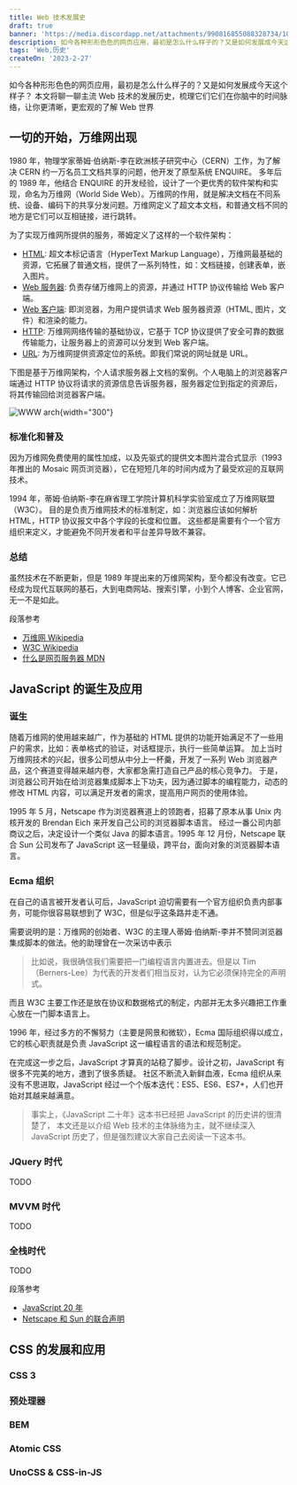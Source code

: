 ```yaml
---
title: Web 技术发展史
draft: true
banner: 'https://media.discordapp.net/attachments/990816855088328734/1079639459999526972/Stedy_drone_top_down_view_of_tropical_beach_7147d58d-3b37-4c49-95d1-9152ac5ff02b.png'
description: 如今各种形形色色的网页应用，最初是怎么什么样子的？又是如何发展成今天这个样子？本文将聊一聊主流 Web 技术的发展历史，梳理它们它们在你脑中的时间脉络，让你更清晰，更宏观的了解 Web 世界
tags: 'Web,历史'
createOn: '2023-2-27'
---
```


如今各种形形色色的网页应用，最初是怎么什么样子的？又是如何发展成今天这个样子？
本文将聊一聊主流 Web 技术的发展历史，梳理它们它们在你脑中的时间脉络，让你更清晰，更宏观的了解 Web 世界

## 一切的开始，万维网出现

1980 年，物理学家蒂姆·伯纳斯-李在欧洲核子研究中心（CERN）工作，为了解决 CERN 约一万名员工文档共享的问题，他开发了原型系统 ENQUIRE。
多年后的 1989 年，他结合 ENQUIRE 的开发经验，设计了一个更优秀的软件架构和实现，命名为万维网（World Side Web）。万维网的作用，就是解决文档在不同系统、设备、编码下的共享分发问题。万维网定义了超文本文档，和普通文档不同的地方是它们可以互相链接，进行跳转。

为了实现万维网所提供的服务，蒂姆定义了这样的一个软件架构：

- [HTML](https://zh.wikipedia.org/zh-hans/HTML): 超文本标记语言（HyperText Markup Language），万维网最基础的资源，它拓展了普通文档，提供了一系列特性，如：文档链接，创建表单，嵌入图片。
- [Web 服务器](https://developer.mozilla.org/zh-CN/docs/Learn/Common_questions/Web_mechanics/What_is_a_web_server):
  负责存储万维网上的资源，并通过 HTTP 协议传输给 Web 客户端。
- [Web 客户端](https://zh.wikipedia.org/wiki/网页浏览器):
  即浏览器，为用户提供请求 Web 服务器资源（HTML, 图片，文件）和渲染的能力。
- [HTTP](https://zh.wikipedia.org/zh-hans/HTTP):
  万维网网络传输的基础协议，它基于 TCP 协议提供了安全可靠的数据传输能力，让服务器上的资源可以分发到 Web 客户端。
- [URL](https://zh.wikipedia.org/zh-hans/URL):
  为万维网提供资源定位的系统。即我们常说的网址就是 URL。

下图是基于万维网架构，个人请求服务器上文档的案例。个人电脑上的浏览器客户端通过 HTTP 协议将请求的资源信息告诉服务器，服务器定位到指定的资源后，将其传输回给浏览器客户端。

![WWW arch](/www-arch.png){width="300"}

### 标准化和普及

因为万维网免费使用的属性加成，以及先驱式的提供文本图片混合式显示（1993 年推出的 Mosaic 网页浏览器），它在短短几年的时间内成为了最受欢迎的互联网技术。

1994 年，蒂姆·伯纳斯-李在麻省理工学院计算机科学实验室成立了万维网联盟（W3C）。
目的是负责万维网技术的标准制定，如：浏览器应该如何解析 HTML，HTTP 协议报文中各个字段的长度和位置。
这些都是需要有个一个官方组织来定义，才能避免不同开发者和平台差异导致不兼容。

### 总结
虽然技术在不断更新，但是 1989 年提出来的万维网架构，至今都没有改变。它已经成为现代互联网的基石，大到电商网站、搜索引擎，小到个人博客、企业官网，无一不是如此。

段落参考

- [万维网 Wikipedia](https://zh.wikipedia.org/wiki/%E4%B8%87%E7%BB%B4%E7%BD%91)
- [W3C Wikipedia](https://zh.wikipedia.org/wiki/W3C)
- [什么是网页服务器 MDN](https://developer.mozilla.org/zh-CN/docs/Learn/Common_questions/Web_mechanics/What_is_a_web_server)


## JavaScript 的诞生及应用

### 诞生

随着万维网的使用越来越广，作为基础的 HTML 提供的功能开始满足不了一些用户的需求，比如：表单格式的验证，对话框提示，执行一些简单运算。
加上当时万维网技术的兴起，很多公司想从中分上一杯羹，开发了一系列 Web 浏览器产品，这个赛道变得越来越内卷，大家都急需打造自己产品的核心竞争力。
于是，浏览器公司开始在给浏览器集成脚本上下功夫，因为通过脚本的编程能力，动态的修改 HTML 内容，可以满足开发者的需求，提高用户网页的使用体验。

1995 年 5 月，Netscape 作为浏览器赛道上的领跑者，招募了原本从事 Unix 内核开发的 Brendan Eich 来开发自己公司的浏览器脚本语言。
经过一番公司内部商议之后，决定设计一个类似 Java 的脚本语言。1995 年 12 月份，Netscape 联合 Sun 公司发布了 JavaScript 这一轻量级，跨平台，面向对象的浏览器脚本语言。

### Ecma 组织

在自己的语言被开发者认可后，JavaScript 迫切需要有一个官方组织负责内部事务，可能你很容易联想到了 W3C，但是似乎这条路并走不通。

需要说明的是：万维网的创始者、W3C 的主理人蒂姆·伯纳斯-李并不赞同浏览器集成脚本的做法。他的助理曾在一次采访中表示

> 比如说，我很确信我们需要把一门编程语言内置进去。但是以 Tim（Berners-Lee）为代表的开发者们相当反对，认为它必须保持完全的声明式。

而且 W3C 主要工作还是放在协议和数据格式的制定，内部并无太多兴趣把工作重心放在一门脚本语言上。

1996 年，经过多方的不懈努力（主要是网景和微软），Ecma 国际组织得以成立，它的核心职责就是负责 JavaScript 这一编程语言的语法和规范制定。

在完成这一步之后，JavaScript 才算真的站稳了脚步。设计之初，JavaScript 有很多不完美的地方，遭到了很多质疑。
社区不断流入新鲜血液，Ecma 组织从来没有不思进取，JavaScript 经过一个个版本迭代：ES5、ES6、ES7+，人们也开始对其越来越满意。

> 事实上，《JavaScript 二十年》这本书已经把 JavaScript 的历史讲的很清楚了，
> 本文还是以介绍 Web 技术的主体脉络为主，就不继续深入 JavaScript 历史了，但是强烈建议大家自己去阅读一下这本书。

### JQuery 时代

TODO

### MVVM 时代

TODO

### 全栈时代

TODO

段落参考

- [JavaScript 20 年](https://cn.history.js.org/part-1.html)
- [Netscape 和 Sun 的联合声明](http://home.netscape.com/newsref/pr/newsrelease67.html)

## CSS 的发展和应用

### CSS 3

### 预处理器

### BEM

### Atomic CSS

### UnoCSS & CSS-in-JS
